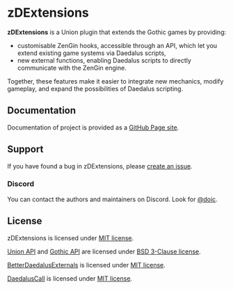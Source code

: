 # zDExtensions

**zDExtensions** is a Union plugin that extends the Gothic games by providing:

- customisable ZenGin hooks, accessible through an API, which let you extend existing game systems via Daedalus scripts,
- new external functions, enabling Daedalus scripts to directly communicate with the ZenGin engine.

Together, these features make it easier to integrate new mechanics, modify gameplay, and expand the possibilities of Daedalus scripting.

## Documentation

Documentation of project is provided as a [GitHub Page site](https://doick-union-workshop.github.io/zDExtensions).

## Support

If you have found a bug in zDExtensions, please [create an issue](https://github.com/Doick-Union-Workshop/zDExtensions/issues/new).

### Discord

You can contact the authors and maintainers on Discord. Look for [@doic](https://discord.com/users/219766962312577024).

## License

zDExtensions is licensed under [MIT license](https://github.com/Doick-Union-Workshop/zDExtensions/blob/main/LICENSE).

[Union API](https://gitlab.com/union-framework/union-api) and [Gothic API](https://gitlab.com/union-framework/gothic-api) are licensed under [BSD 3-Clause license](https://gitlab.com/union-framework/union-api/-/blob/main/LICENSE?ref_type=heads).

[BetterDaedalusExternals](https://github.com/bogu9821/BetterDaedalusExternals) is licensed under [MIT license](https://github.com/bogu9821/BetterDaedalusExternals/blob/main/LICENSE).

[DaedalusCall](https://github.com/bogu9821/DaedalusCall) is licensed under [MIT license](https://github.com/bogu9821/DaedalusCall/blob/main/LICENSE).

